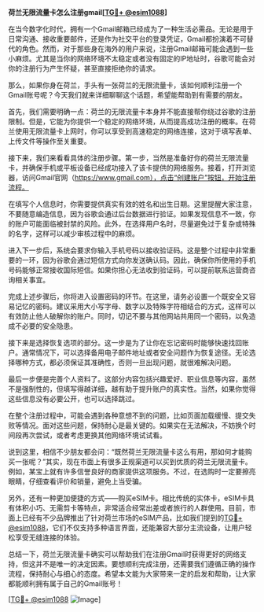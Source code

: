 **荷兰无限流量卡怎么注册gmail[[TG💪+ @esim1088](https://t.me/s/esim1088)]**

在当今数字化时代，拥有一个Gmail邮箱已经成为了一种生活必需品。无论是用于日常沟通、接收重要邮件，还是作为社交平台的登录凭证，Gmail都扮演着不可替代的角色。然而，对于那些身在海外的用户来说，注册Gmail邮箱可能会遇到一些小麻烦。尤其是当你的网络环境不太稳定或者没有固定的IP地址时，谷歌可能会对你的注册行为产生怀疑，甚至直接拒绝你的请求。

那么，如果你身在荷兰，手头有一张荷兰的无限流量卡，该如何顺利注册一个Gmail账号呢？今天我们就来详细聊聊这个话题，希望能帮助到有需要的朋友。

首先，我们需要明确一点：荷兰的无限流量卡本身并不能直接帮你绕过谷歌的注册限制。但是，它能为你提供一个稳定的网络环境，从而提高成功注册的概率。在荷兰使用无限流量卡上网时，你可以享受到高速稳定的网络连接，这对于填写表单、上传文件等操作至关重要。

接下来，我们来看看具体的注册步骤。第一步，当然是准备好你的荷兰无限流量卡，并确保手机或平板设备已经成功接入了该卡提供的网络服务。接着，打开浏览器，访问Gmail官网（https://www.gmail.com），点击“创建账户”按钮，开始注册流程。

在填写个人信息时，你需要提供真实有效的姓名和出生日期。这里提醒大家注意，不要随意编造信息，因为谷歌会通过后台数据进行验证。如果发现信息不一致，你的账户可能面临被封禁的风险。此外，在选择用户名时，尽量避免过于复杂或特殊的名字，这样可以减少审核过程中的麻烦。

进入下一步后，系统会要求你输入手机号码以接收验证码。这是整个过程中非常重要的一环，因为谷歌会通过短信方式向你发送确认码。因此，确保你所使用的手机号码能够正常接收国际短信。如果你担心无法收到验证码，可以提前联系运营商咨询相关事宜。

完成上述步骤后，你将进入设置密码的环节。在这里，请务必设置一个既安全又容易记忆的密码。建议采用大小写字母、数字以及特殊字符相结合的方式，这样可以有效防止他人破解你的账户。同时，切记不要与其他网站共用同一个密码，以免造成不必要的安全隐患。

接下来是选择恢复选项的部分。这一步是为了让你在忘记密码时能够快速找回账户。通常情况下，可以选择备用电子邮件地址或者安全问题作为恢复途径。无论选择哪种方式，都必须保证其准确性，否则一旦出现问题，就很难解决问题。

最后一步便是完善个人资料了。这部分内容包括兴趣爱好、职业信息等内容，虽然不是强制性的，但填写得越详细，越有助于提升账户的真实性。当然，如果你觉得这些信息没有必要公开，也可以选择跳过。

在整个注册过程中，可能会遇到各种意想不到的问题，比如页面加载缓慢、提交失败等情况。面对这些问题，保持耐心是最关键的。如果实在无法解决，不妨换个时间段再次尝试，或者考虑更换其他网络环境试试看。

说到这里，相信不少朋友都会问：“既然荷兰无限流量卡这么有用，那如何才能购买一张呢？”其实，现在市面上有很多正规渠道可以买到优质的荷兰无限流量卡。例如，某宝上就有许多信誉良好的商家提供这项服务。不过，在选购时一定要擦亮眼睛，仔细查看评价和销量，避免上当受骗。

另外，还有一种更加便捷的方式——购买eSIM卡。相比传统的实体卡，eSIM卡具有体积小巧、无需剪卡等特点，非常适合经常出差或者旅行的人群使用。目前，市面上已经有不少品牌推出了针对荷兰市场的eSIM产品，比如我们提到的[TG💪+ @esim1088](https://t.me/s/esim1088)，它们不仅支持多种语言界面，还能兼容大部分主流设备，让用户轻松享受无缝连接的体验。

总结一下，荷兰无限流量卡确实可以帮助我们在注册Gmail时获得更好的网络支持，但这并不是唯一的决定因素。要想顺利完成注册，还需要我们遵循正确的操作流程，保持耐心与细心的态度。希望本文能为大家带来一定的启发和帮助，让大家都能顺利拥有属于自己的Gmail账号！

[[TG💪+ @esim1088](https://t.me/s/esim1088) ![Image](https://i.postimg.cc/4NQfJmqS/Snipaste-2025-05-13-00-14-12.png)]